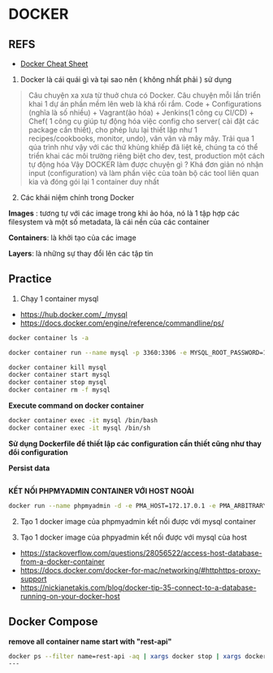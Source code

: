 # DOCKER

## REFS

- [Docker Cheat Sheet](https://gist.github.com/misostack/162ff602ada455a078bfa496a3cb20ea)

1. Docker là cái quái gì và tại sao nên ( không nhất phải ) sử dụng

> Câu chuyện xa xưa từ thuở chưa có Docker. Câu chuyện mỗi lần triển khai 1 dự án phần mềm lên web là khá rối rắm. 
> Code + Configurations (nghĩa là số nhiều) + Vagrant(ảo hóa) + Jenkins(1 công cụ CI/CD) + Chef( 1 công cụ giúp tự động hóa việc config cho server( cài đặt các package cần thiết), cho phép lưu lại thiết lập như 1 recipes/cookbooks, monitor, undo), vân vân và mây mây. Trải qua 1 qúa trình như vậy với các thứ khủng khiếp đã liệt kê, chúng ta có thể triển khai các môi trường riêng biệt cho dev, test, production một cách tự động hóa
> Vậy DOCKER làm được chuyện gì ? Khá đơn giản nó nhận input (configuration) và làm phần việc của toàn bộ các tool liên quan kia và đóng gói lại 1 container duy nhất

2. Các khái niệm chính trong Docker

**Images** : tương tự với các image trong khi ảo hóa, nó là 1 tập hợp các filesystem và một số metadata, là cái nền của các container

**Containers**: là khởi tạo của các image

**Layers**: là những sự thay đổi lên các tập tin

## Practice

1. Chạy 1 container mysql

- https://hub.docker.com/_/mysql
- https://docs.docker.com/engine/reference/commandline/ps/

```bash
docker container ls -a

docker container run --name mysql -p 3360:3306 -e MYSQL_ROOT_PASSWORD=123456 -d mysql:8.0

docker container kill mysql
docker container start mysql
docker container stop mysql
docker container rm -f mysql
```

**Execute command on docker container**

```bash
docker container exec -it mysql /bin/bash
docker container exec -it mysql /bin/sh
```

**Sử dụng Dockerfile để thiết lập các configuration cần thiết cũng như thay đổi configuration**

**Persist data**

```bash

```


**KẾT NỐI PHPMYADMIN CONTAINER VỚI HOST NGOÀI**
```bash
docker run --name phpmyadmin -d -e PMA_HOST=172.17.0.1 -e PMA_ARBITRARY=1 -p 8080:80 phpmyadmin
```

2. Tạo 1 docker image của phpmyadmin kết nối được với mysql container
  
3. Tạo 1 docker image của phpyadmin kết nối được với mysql của host

- https://stackoverflow.com/questions/28056522/access-host-database-from-a-docker-container
- https://docs.docker.com/docker-for-mac/networking/#httphttps-proxy-support
- https://nickjanetakis.com/blog/docker-tip-35-connect-to-a-database-running-on-your-docker-host


## Docker Compose

**remove all container name start with "rest-api"**

```bash
docker ps --filter name=rest-api -aq | xargs docker stop | xargs docker rm
---

